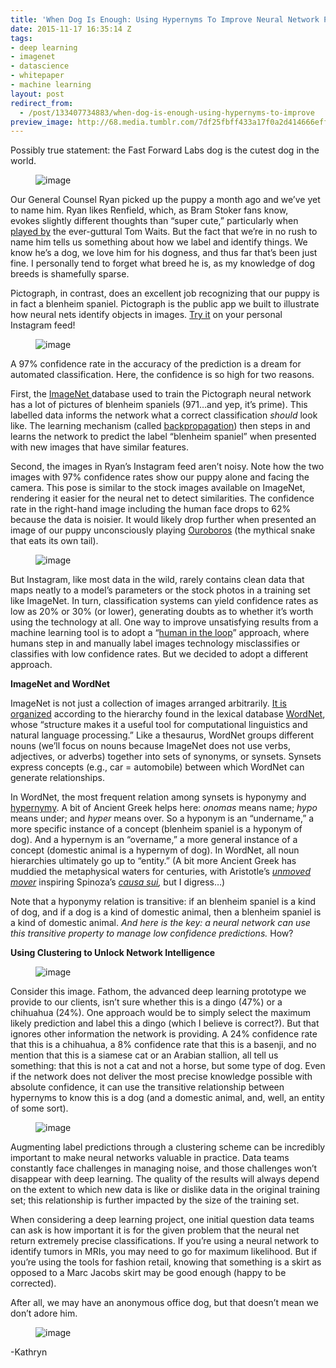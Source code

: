 ```yaml
---
title: 'When Dog Is Enough: Using Hypernyms To Improve Neural Network Predictions'
date: 2015-11-17 16:35:14 Z
tags:
- deep learning
- imagenet
- datascience
- whitepaper
- machine learning
layout: post
redirect_from:
  - /post/133407734883/when-dog-is-enough-using-hypernyms-to-improve
preview_image: http://68.media.tumblr.com/7df25fbff433a17f0a2d414666eff600/tumblr_inline_nxxgbxBEMd1ta78fg_540.png
---
```


<p>Possibly true statement: the Fast Forward Labs dog is the cutest dog in the world. <br/></p><figure data-orig-width="399" data-orig-height="288" class="tmblr-full"><img src="http://68.media.tumblr.com/7df25fbff433a17f0a2d414666eff600/tumblr_inline_nxxgbxBEMd1ta78fg_540.png" alt="image" data-orig-width="399" data-orig-height="288"/></figure><p>Our General Counsel Ryan picked up the puppy a month ago and we’ve yet to name him. Ryan likes Renfield, which, as Bram Stoker fans know, evokes slightly different thoughts than “super cute,” particularly when <a href="https://www.youtube.com/watch?v=WaVZmo8CsGQ">played by</a> the ever-guttural Tom Waits. But the fact that we’re in no rush to name him tells us something about how we label and identify things. We know he’s a dog, we love him for his dogness, and thus far that’s been just fine. I personally tend to forget what breed he is, as my knowledge of dog breeds is shamefully sparse. </p><p>Pictograph, in contrast, does an excellent job recognizing that our puppy is in fact a blenheim spaniel. Pictograph is the public app we built to illustrate how neural nets identify objects in images. <a href="http://pictograph.us">Try it</a> on your personal Instagram feed!</p><figure data-orig-width="658" data-orig-height="216" class="tmblr-full"><img src="http://68.media.tumblr.com/36ad21fb7fbc61e892ca66af5f684fe4/tumblr_inline_nxxgkiSgKa1ta78fg_540.png" alt="image" data-orig-width="658" data-orig-height="216"/></figure><p>A 97% confidence rate in the accuracy of the prediction is a dream for automated classification. Here, the confidence is so high for two reasons. </p><p>First, the <a href="http://www.image-net.org/">ImageNet </a>database used to train the Pictograph neural network has a lot of pictures of blenheim spaniels (971&hellip;and yep, it’s prime). This labelled data informs the network what a correct classification <i>should</i> look like. The learning mechanism (called <a href="http://blog.fastforwardlabs.com/2015/09/24/how-do-neural-networks-learn.html">backpropagation</a>) then steps in and learns the network to predict the label “blenheim spaniel” when presented with new images that have similar features.<br/></p><p>Second, the images in Ryan’s Instagram feed aren’t noisy. Note how the two images with 97% confidence rates show our puppy alone and facing the camera. This pose is similar to the stock images available on ImageNet, rendering it easier for the neural net to detect similarities. The confidence rate in the right-hand image including the human face drops to 62% because the data is noisier. It would likely drop further when presented an image of our puppy unconsciously playing <a href="https://en.wikipedia.org/wiki/Ouroboros">Ouroboros</a> (the mythical snake that eats its own tail).</p><figure data-orig-width="462" data-orig-height="328" class="tmblr-full"><img src="http://68.media.tumblr.com/bac3509687c5af7c21fd2fc853bf0501/tumblr_inline_nxxhlkZ4zi1ta78fg_540.png" alt="image" data-orig-width="462" data-orig-height="328"/></figure><p>But Instagram, like most data in the wild, rarely contains clean data that maps neatly to a model’s parameters or the stock photos in a training set like ImageNet. In turn, classification systems can yield confidence rates as low as 20% or 30% (or lower), generating doubts as to whether it’s worth using the technology at all. One way to improve unsatisfying results from a machine learning tool is to adopt a “<a href="https://medium.com/the-wtf-economy/artificial-intelligence-and-the-future-of-work-a0eaabea7c41">human in the loop</a>” approach, where humans step in and manually label images technology misclassifies or classifies with low confidence rates. But we decided to adopt a different approach.</p><!-- more --><p><b>ImageNet and WordNet</b></p><p>ImageNet is not just a collection of images arranged arbitrarily. <a href="http://www.web3.lu/wordnet-imagenet/">It is organized</a> according to the hierarchy found in the lexical database <a href="https://wordnet.princeton.edu/">WordNet</a>, whose “structure makes it a useful tool for computational linguistics and natural language processing.” Like a thesaurus, WordNet groups different nouns (we’ll focus on nouns because ImageNet does not use verbs, adjectives, or adverbs) together into sets of synonyms, or synsets. Synsets express concepts (e.g., car = automobile) between which WordNet can generate relationships. </p><p>In WordNet, the most frequent relation among synsets is hyponymy and <a href="https://en.wikipedia.org/wiki/Hyponymy_and_hypernymy">hypernymy</a>. A bit of Ancient Greek helps here: <i>onomas</i> means name; <i>hypo</i> means under; and<i> hyper </i>means over. So a hyponym is an “undername,” a more specific instance of a concept (blenheim spaniel is a hyponym of dog). And a hypernym is an “overname,” a more general instance of a concept (domestic animal is a hypernym of dog). In WordNet, all noun hierarchies ultimately go up to “entity.” (A bit more Ancient Greek has muddied the metaphysical waters for centuries, with Aristotle’s <i><a href="https://en.wikipedia.org/wiki/Unmoved_mover">unmoved mover</a> </i>inspiring Spinoza’s <i><a href="https://en.wikipedia.org/wiki/Causa_sui">causa sui</a>, </i>but I digress&hellip;) </p><p>Note that a hyponymy relation is transitive: if an blenheim spaniel is a kind of dog, and if a dog is a kind of domestic animal, then a blenheim spaniel is a kind of domestic animal. <i>And here is the key: a neural network can use this transitive property to manage low confidence predictions.</i> How?</p><p><b>Using Clustering to Unlock Network Intelligence</b><br/></p><figure data-orig-width="944" data-orig-height="380" class="tmblr-full"><img src="http://68.media.tumblr.com/e4c46108bfdbd3f1d8dc32425c03de96/tumblr_inline_nxyv8jrTAf1ta78fg_540.png" alt="image" data-orig-width="944" data-orig-height="380"/></figure><p>Consider this image. Fathom, the advanced deep learning prototype we provide to our clients, isn’t sure whether this is a dingo (47%) or a chihuahua (24%). One approach would be to simply select the maximum likely prediction and label this a dingo (which I believe is correct?). But that ignores other information the network is providing. A 24% confidence rate that this is a chihuahua, a 8% confidence rate that this is a basenji, and no mention that this is a siamese cat or an Arabian stallion, all tell us something: that this is not a cat and not a horse, but some type of dog. Even if the network does not deliver the most precise knowledge possible with absolute confidence, it can use the transitive relationship between hypernyms to know this is a dog (and a domestic animal, and, well, an entity of some sort). </p><figure data-orig-width="482" data-orig-height="379" class="tmblr-full"><img src="http://68.media.tumblr.com/3b0a0971f5af46ad07ee8093b4551b88/tumblr_inline_nxyvvdzedz1ta78fg_540.png" alt="image" data-orig-width="482" data-orig-height="379"/></figure><p>Augmenting label predictions through a clustering scheme can be incredibly important to make neural networks valuable in practice. Data teams constantly face challenges in managing noise, and those challenges won’t disappear with deep learning. The quality of the results will always depend on the extent to which new data is like or dislike data in the original training set; this relationship is further impacted by the size of the training set. </p><p>When considering a deep learning project, one initial question data teams can ask is how important it is for the given problem that the neural net return extremely precise classifications. If you’re using a neural network to identify tumors in MRIs, you may need to go for maximum likelihood. But if you’re using the tools for fashion retail, knowing that something is a skirt as opposed to a Marc Jacobs skirt may be good enough (happy to be corrected).</p><p>After all, we may have an anonymous office dog, but that doesn’t mean we don’t adore him.</p><figure data-orig-width="421" data-orig-height="325" class="tmblr-full"><img src="http://68.media.tumblr.com/66880b0a5cfc7b40c98628ff9a5eabd8/tumblr_inline_nxywfwe5gH1ta78fg_540.png" alt="image" data-orig-width="421" data-orig-height="325"/></figure><p>-Kathryn</p>

